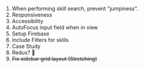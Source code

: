 1. When performing skill search, prevent "jumpiness".
2. Responsiveness
3. Accessibility
4. AutoFocus input field when in view
5. Setup Firebase
6. Include Filters for skills
7. Case Study
8. Redux? 🤔
9. ~~Fix sidebar grid layout (Stretching)~~